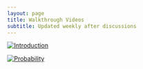 ```yaml
---
layout: page
title: Walkthrough Videos 
subtitle: Updated weekly after discussions
---
```


[![Introduction](<img src="https://www.w3resource.com/w3r_images/linear-algebra-image.svg" alt="Introduction" width="200"/>
)](https://youtu.be/Z9gJpfaKb1s "Linear Algebra")

[![Probability](https://dr282zn36sxxg.cloudfront.net/datastreams/f-d%3A377bbe295a45e3297905f2e4c08feb9acb6e7b5e7d5b0c8622072842%2BCOVER_PAGE%2BCOVER_PAGE.1)](https://youtu.be/Z9gJpfaKb1s "Probability")



